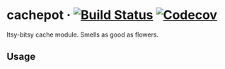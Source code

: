 # cachepot &middot; [![Build Status](https://img.shields.io/travis/JasonEtco/cachepot/master.svg)](https://travis-ci.org/JasonEtco/cachepot) [![Codecov](https://img.shields.io/codecov/c/github/JasonEtco/cachepot.svg)](https://codecov.io/gh/JasonEtco/cachepot/)

Itsy-bitsy cache module. Smells as good as flowers.

## Usage
